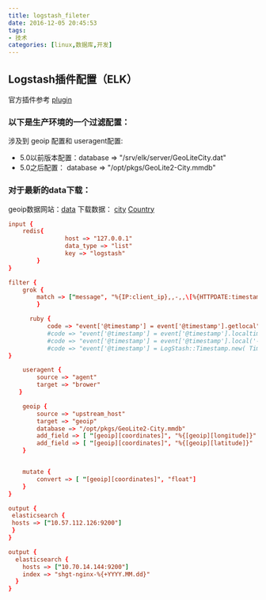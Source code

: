 ```yaml
---
title: logstash_fileter
date: 2016-12-05 20:45:53
tags:
- 技术
categories: [linux,数据库,开发]
---
```


## Logstash插件配置（ELK）


官方插件参考
[plugin](https://www.elastic.co/guide/en/logstash/5.0/filter-plugins.html)


### 以下是生产环境的一个过滤配置：
涉及到 geoip 配置和 useragent配置:
*  5.0以前版本配置：database => "/srv/elk/server/GeoLiteCity.dat"
*  5.0之后配置：    database => "/opt/pkgs/GeoLite2-City.mmdb"
### 对于最新的data下载：

geoip数据网站：[data](http://dev.maxmind.com/geoip/geoip2/geolite2/)
下载数据：
[city](http://geolite.maxmind.com/download/geoip/database/GeoLite2-City.mmdb.gz)
[Country](http://geolite.maxmind.com/download/geoip/database/GeoLite2-Country.mmdb.gz)

```conf
input {
    redis{
                host => "127.0.0.1"
                data_type => "list"
                key => "logstash"
        }
}

filter {
    grok {
        match => ["message", "%{IP:client_ip},,-,,\[%{HTTPDATE:timestamp}\],,\"(?:%{WORD:verb} %{NOTSPACE:request}(?: HTTP/%{NUMBER:http_version}))\",,%{NUMBER:status:int},,%{NUMBER:bytes:float},,%{QS:referrer},,%{QS:agent},,\"%{IP:upstream_host}\",,\"(%{NUMBER:upstream_time:float})\",,\"(%{NUMBER:request_time:float})\",,(%{NUMBER:request_size:float}),,%{QS:login_id}"]
        }

      ruby {
           code => "event['@timestamp'] = event['@timestamp'].getlocal"
           #code => "event['@timestamp'] = event['@timestamp'].localtime('+08:00')"
           #code => "event['@timestamp'] = event['@timestamp'].local('-08:00')"
           #code => "event['@timestamp'] = LogStash::Timestamp.new( Time.at( event['@timestamp'].to_i() ).getlocal())"
}

    useragent {
        source => "agent"
        target => "brower"
   }

    geoip {
        source => "upstream_host"
        target => "geoip"
        database => "/opt/pkgs/GeoLite2-City.mmdb"
        add_field => [ "[geoip][coordinates]", "%{[geoip][longitude]}" ]
        add_field => [ "[geoip][coordinates]", "%{[geoip][latitude]}"  ]
    }


    mutate {
        convert => [ "[geoip][coordinates]", "float"]
    }
}

output {
 elasticsearch {
 hosts => ["10.57.112.126:9200"]
 }
}

output {
  elasticsearch {
    hosts => ["10.70.14.144:9200"]
    index => "shgt-nginx-%{+YYYY.MM.dd}"
  }
}
```   
